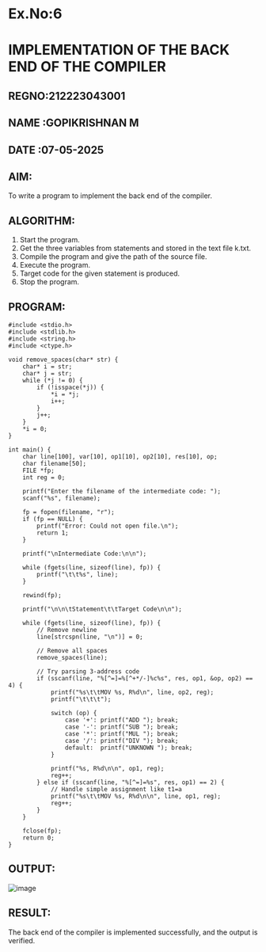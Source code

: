 # Ex.No:6
# IMPLEMENTATION OF THE BACK END OF THE COMPILER 
## REGNO:212223043001
## NAME :GOPIKRISHNAN M
## DATE :07-05-2025


## AIM:
To write a program to implement the back end of the compiler.


## ALGORITHM:
1. Start the program.
2. Get the three variables from statements and stored in the text file k.txt.
3. Compile the program and give the path of the source file.
4. Execute the program.
5. Target code for the given statement is produced.
6. Stop the program.

## PROGRAM:
```
#include <stdio.h>
#include <stdlib.h>
#include <string.h>
#include <ctype.h>

void remove_spaces(char* str) {
    char* i = str;
    char* j = str;
    while (*j != 0) {
        if (!isspace(*j)) {
            *i = *j;
            i++;
        }
        j++;
    }
    *i = 0;
}

int main() {
    char line[100], var[10], op1[10], op2[10], res[10], op;
    char filename[50];
    FILE *fp;
    int reg = 0;

    printf("Enter the filename of the intermediate code: ");
    scanf("%s", filename);

    fp = fopen(filename, "r");
    if (fp == NULL) {
        printf("Error: Could not open file.\n");
        return 1;
    }

    printf("\nIntermediate Code:\n\n");

    while (fgets(line, sizeof(line), fp)) {
        printf("\t\t%s", line);
    }

    rewind(fp);

    printf("\n\n\tStatement\t\tTarget Code\n\n");

    while (fgets(line, sizeof(line), fp)) {
        // Remove newline
        line[strcspn(line, "\n")] = 0;

        // Remove all spaces
        remove_spaces(line);

        // Try parsing 3-address code
        if (sscanf(line, "%[^=]=%[^+*/-]%c%s", res, op1, &op, op2) == 4) {
            printf("%s\t\tMOV %s, R%d\n", line, op2, reg);
            printf("\t\t\t");

            switch (op) {
                case '+': printf("ADD "); break;
                case '-': printf("SUB "); break;
                case '*': printf("MUL "); break;
                case '/': printf("DIV "); break;
                default:  printf("UNKNOWN "); break;
            }

            printf("%s, R%d\n\n", op1, reg);
            reg++;
        } else if (sscanf(line, "%[^=]=%s", res, op1) == 2) {
            // Handle simple assignment like t1=a
            printf("%s\t\tMOV %s, R%d\n\n", line, op1, reg);
            reg++;
        }
    }

    fclose(fp);
    return 0;
}
```

## OUTPUT:

![image](https://github.com/user-attachments/assets/3f036260-5022-4770-875f-b05af455cd6a)

## RESULT:
The back end of the compiler is implemented successfully, and the output is verified.



